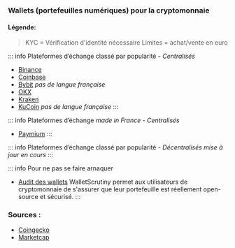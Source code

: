 ### Wallets (portefeuilles numériques) pour la cryptomonnaie

#### Légende:
> KYC = Vérification d'identité nécessaire
> Limites = achat/vente en euro

::: info Plateformes d’échange classé par popularité - *Centralisés*
- [Binance](https://www.binance.com/fr)
- [Coinbase](https://www.binance.com/fr)
- [Bybit](https://www.bybit.com/) *pas de langue française*
- [OKX](https://www.okx.com/fr)
- [Kraken](https://www.kraken.com/fr)
- [KuCoin](https://www.kucoin.com/) *pas de langue française*
:::

::: info Plateformes d’échange *made in France* - *Centralisés*
- [Paymium](https://www.paymium.com)
:::

::: info Plateformes d’échange classé par popularité - *Décentralisés*
*mise à jour en cours*
:::

::: info Pour ne pas se faire arnaquer
- [Audit des wallets](https://walletscrutiny.com)
WalletScrutiny permet aux utilisateurs de cryptomonnaie de s'assurer que leur portefeuille est réellement open-source et sécurisé. 
:::

### Sources :
- [Coingecko](https://www.coingecko.com/fr/platesformes)
- [Marketcap](https://coinmarketcap.com/fr/rankings/exchanges/)
